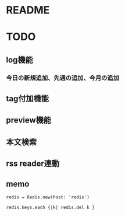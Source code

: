 # README

# TODO

## log機能
### 今日の新規追加、先週の追加、今月の追加

## tag付加機能

## preview機能

## 本文検索

## rss reader連動

## memo

````
redis = Redis.new(host: 'redis')

redis.keys.each {|k| redis.del k }
````
